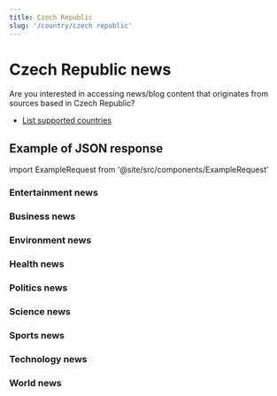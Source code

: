 ```yaml
---
title: Czech Republic
slug: '/country/czech republic'
---
```


# Czech Republic news

Are you interested in accessing news/blog content that originates from sources based in Czech Republic?

- [List supported countries](/get-articles/countries)

## Example of JSON response

import ExampleRequest from '@site/src/components/ExampleRequest'

### Entertainment news
<ExampleRequest url="https://api.apitube.io/v1/news/articles?limit=2&category=news/Arts_and_Entertainment&language=cz"></ExampleRequest>

### Business news
<ExampleRequest url="https://api.apitube.io/v1/news/articles?limit=2&category=news/Business&language=cz"></ExampleRequest>

### Environment news
<ExampleRequest url="https://api.apitube.io/v1/news/articles?limit=2&category=news/Environment&language=cz"></ExampleRequest>

### Health news
<ExampleRequest url="https://api.apitube.io/v1/news/articles?limit=2&category=news/Health&language=cz"></ExampleRequest>

### Politics news
<ExampleRequest url="https://api.apitube.io/v1/news/articles?limit=2&category=news/Politics&language=cz"></ExampleRequest>

### Science news
<ExampleRequest url="https://api.apitube.io/v1/news/articles?limit=2&category=news/Science&language=cz"></ExampleRequest>

### Sports news
<ExampleRequest url="https://api.apitube.io/v1/news/articles?limit=2&category=news/Sports&language=cz"></ExampleRequest>

### Technology news
<ExampleRequest url="https://api.apitube.io/v1/news/articles?limit=2&category=news/Technology&language=cz"></ExampleRequest>

### World news
<ExampleRequest url="https://api.apitube.io/v1/news/articles?limit=2&category=news/World&language=cz"></ExampleRequest>
